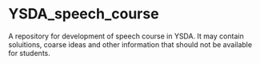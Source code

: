 # YSDA_speech_course
A repository for development of speech course in YSDA. It may contain soluitions, coarse ideas and other information that should not be available for students.

